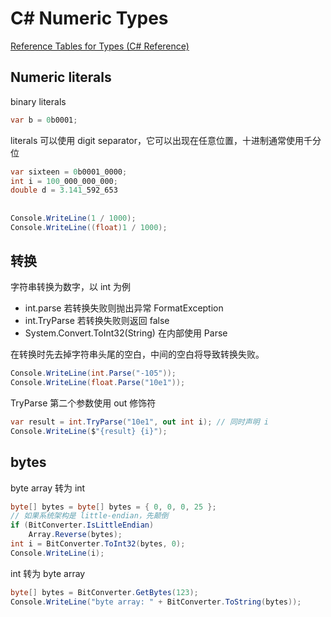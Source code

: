 # C# Numeric Types

[Reference Tables for Types (C# Reference)](https://docs.microsoft.com/en-us/dotnet/csharp/language-reference/keywords/reference-tables-for-types)


## Numeric literals

binary literals

```cs
var b = 0b0001;
```

literals 可以使用 digit separator，它可以出现在任意位置，十进制通常使用千分位

```cs
var sixteen = 0b0001_0000;
int i = 100_000_000_000;
double d = 3.141_592_653
```

##


```cs
Console.WriteLine(1 / 1000);
Console.WriteLine((float)1 / 1000);
```


## 转换

字符串转换为数字，以 int 为例

- int.parse 若转换失败则抛出异常 FormatException
- int.TryParse 若转换失败则返回 false
- System.Convert.ToInt32(String) 在内部使用 Parse

在转换时先去掉字符串头尾的空白，中间的空白将导致转换失败。

```cs
Console.WriteLine(int.Parse("-105"));
Console.WriteLine(float.Parse("10e1"));
```

TryParse 第二个参数使用 out 修饰符

```cs
var result = int.TryParse("10e1", out int i); // 同时声明 i
Console.WriteLine($"{result} {i}");
```

## bytes

byte array 转为 int

```cs
byte[] bytes = byte[] bytes = { 0, 0, 0, 25 };
// 如果系统架构是 little-endian，先颠倒
if (BitConverter.IsLittleEndian)
    Array.Reverse(bytes);
int i = BitConverter.ToInt32(bytes, 0);
Console.WriteLine(i);
```

int 转为 byte array

```cs
byte[] bytes = BitConverter.GetBytes(123);
Console.WriteLine("byte array: " + BitConverter.ToString(bytes));
```
